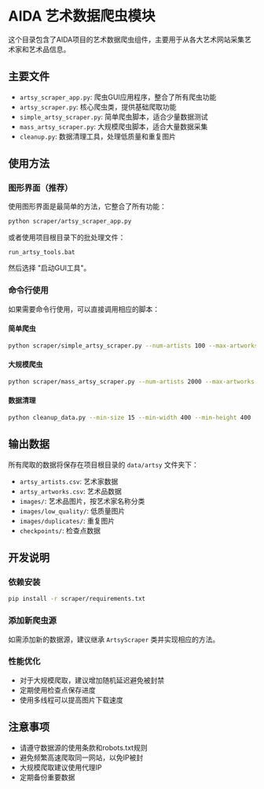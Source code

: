 # AIDA 艺术数据爬虫模块

这个目录包含了AIDA项目的艺术数据爬虫组件，主要用于从各大艺术网站采集艺术家和艺术品信息。

## 主要文件

- `artsy_scraper_app.py`: 爬虫GUI应用程序，整合了所有爬虫功能
- `artsy_scraper.py`: 核心爬虫类，提供基础爬取功能
- `simple_artsy_scraper.py`: 简单爬虫脚本，适合少量数据测试
- `mass_artsy_scraper.py`: 大规模爬虫脚本，适合大量数据采集
- `cleanup.py`: 数据清理工具，处理低质量和重复图片

## 使用方法

### 图形界面（推荐）

使用图形界面是最简单的方法，它整合了所有功能：

```bash
python scraper/artsy_scraper_app.py
```

或者使用项目根目录下的批处理文件：

```
run_artsy_tools.bat
```

然后选择 "启动GUI工具"。

### 命令行使用

如果需要命令行使用，可以直接调用相应的脚本：

#### 简单爬虫

```bash
python scraper/simple_artsy_scraper.py --num-artists 100 --max-artworks 10 --use-categories
```

#### 大规模爬虫

```bash
python scraper/mass_artsy_scraper.py --num-artists 2000 --max-artworks 30 --checkpoint-interval 10
```

#### 数据清理

```bash
python cleanup_data.py --min-size 15 --min-width 400 --min-height 400
```

## 输出数据

所有爬取的数据将保存在项目根目录的 `data/artsy` 文件夹下：

- `artsy_artists.csv`: 艺术家数据
- `artsy_artworks.csv`: 艺术品数据
- `images/`: 艺术品图片，按艺术家名称分类
- `images/low_quality/`: 低质量图片
- `images/duplicates/`: 重复图片
- `checkpoints/`: 检查点数据

## 开发说明

### 依赖安装

```bash
pip install -r scraper/requirements.txt
```

### 添加新爬虫源

如需添加新的数据源，建议继承 `ArtsyScraper` 类并实现相应的方法。

### 性能优化

- 对于大规模爬取，建议增加随机延迟避免被封禁
- 定期使用检查点保存进度
- 使用多线程可以提高图片下载速度

## 注意事项

- 请遵守数据源的使用条款和robots.txt规则
- 避免频繁高速爬取同一网站，以免IP被封
- 大规模爬取建议使用代理IP
- 定期备份重要数据 